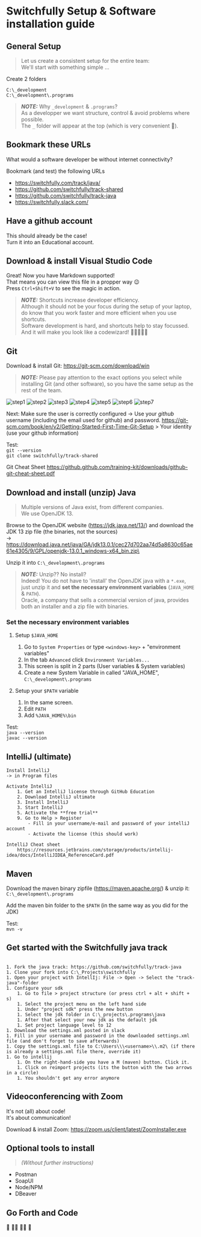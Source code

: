 # Switchfully Setup & Software installation guide

## General Setup
> Let us create a consistent setup for the entire team: \
    We'll start with something simple ...

Create 2 folders

`C:\_development`\
`C:\_development\.programs`

> **_NOTE:_**  Why `_development` & `.programs`? \
    As a developper we want structure, control & avoid problems where possible.\
    The `_` folder will appear at the top (which is very convenient 🤠).

## Bookmark these URLs
What would a software developer be without internet connectivity?

Bookmark (and test) the following URLs
* https://switchfully.com/track/java/
* https://github.com/switchfully/track-shared
* https://github.com/switchfully/track-java
* https://switchfully.slack.com/

## Have a github account
This should already be the case! \
Turn it into an Educational account.

## Download & install Visual Studio Code
Great! Now you have Markdown supported!\
That means you can view this file in a propper way 😉\
Press `Ctrl+Shift+V` to see the magic in action.

> **_NOTE:_**  Shortcuts increase developer efficiency. \
    Although it should not be your focus during the setup of your laptop, do know that you work faster and more efficient when you use shortcuts.\
    Software development is hard, and shortcuts help to stay focussed.\
    And it will make you look like a codewizard! 🧙‍♂️🧙🏼‍♀️

## Git
Download & install Git: https://git-scm.com/download/win
> **_NOTE:_**  Please pay attention to the exact options you select while installing Git (and other software), so you have the same setup as the rest of the team.

![step1](assets/setup-git-1.PNG)
![step2](assets/setup-git-2.PNG)
![step3](assets/setup-git-3.PNG)
![step4](assets/setup-git-4.PNG)
![step5](assets/setup-git-5.PNG)
![step6](assets/setup-git-6.PNG)
![step7](assets/setup-git-7.PNG)

Next: Make sure the user is correctly configured -> Use your *github* username (including the email used for github) and password.
    https://git-scm.com/book/en/v2/Getting-Started-First-Time-Git-Setup > Your identity (use your github information)

Test:\
`git --version`\
`git clone switchfully/track-shared`

Git Cheat Sheet https://github.github.com/training-kit/downloads/github-git-cheat-sheet.pdf

## Download and install (unzip) Java
> Multiple versions of Java exist, from different companies.\
    We use OpenJDK 13.
    
Browse to the OpenJDK website (https://jdk.java.net/13/) and download the JDK 13 zip file (the binaries, not the sources)\
-> https://download.java.net/java/GA/jdk13.0.1/cec27d702aa74d5a8630c65ae61e4305/9/GPL/openjdk-13.0.1_windows-x64_bin.zip\

Unzip it into `C:\_development\.programs`

> **_NOTE:_**  Unzip?? No install? \
    Indeed! You do not have to 'install' the OpenJDK java with a `*.exe`, just unzip it and **set the necessary environment variables** (`JAVA_HOME` & `PATH`).\
    Oracle, a company that sells a commercial version of java, provides both an installer and a zip file with binaries.
    
### Set the necessary environment variables
1. Setup `$JAVA_HOME`
    1. Go to `System Properties` or type `<windows-key>` + "environment variables"
    1. In the tab `Advanced` click `Environment Variables...`
    1. This screen is split in 2 parts (User variables & System variables)
    1. Create a new System Variable in called "JAVA_HOME", `C:\_development\.programs`

1. Setup your `$PATH` variable
    1. In the same screen.
    1. Edit `PATH`
    1. Add `%JAVA_HOME%\bin`

Test:\
`java --version`\
`javac --version`

## IntelliJ (ultimate)

    Install IntelliJ
    -> in Program files
    
    Activate IntelliJ
        1. Get an IntelliJ license through GitHub Education
        2. Download IntelliJ ultimate
        3. Install IntelliJ
        3. Start IntelliJ
        5. Activate the **free trial**
        9. Go to Help > Register
            - Fill in your username/e-mail and password of your intelliJ account
            - Activate the license (this should work)

    IntelliJ Cheat sheet
        https://resources.jetbrains.com/storage/products/intellij-idea/docs/IntelliJIDEA_ReferenceCard.pdf

## Maven
Download the maven binary zipfile (https://maven.apache.org/) & unzip it: `C:\_development\.programs`

Add the maven bin folder to the `$PATH` (in the same way as you did for the JDK)
    
Test:\
`mvn -v`



## Get started with the Switchfully java track
    ​
    1. Fork the java track: https://github.com/switchfully/track-java
    1. Clone your fork into C:\_Projects\switchfully
    1. Open your project with IntellIj: File -> Open -> Select the "track-java"-folder
    1. Configure your sdk
        1. Go to file > project structure (or press ctrl + alt + shift + s)
        1. Select the project menu on the left hand side
        1. Under "project sdk" press the new button
        1. Select the jdk folder in C:\_projects\.programs\java
        1. After that select your new jdk as the default jdk
        1. Set project language level to 12
    1. Download the settings.xml posted in slack
    1. Fill in your username and password in the downloaded settings.xml file (and don't forget to save afterwards)
    1. Copy the settings.xml file to C:\Users\\\<username>\\.m2\ (if there is already a settings.xml file there, override it)
    1. Go to intellij
        1. On the right-hand-side you have a M (maven) button. Click it.
        1. Click on reimport projects (its the button with the two arrows in a circle)
        1. You shouldn't get any error anymore

## Videoconferencing with Zoom
It's not (all) about code!\
It's about communication!

Download & install Zoom: https://zoom.us/client/latest/ZoomInstaller.exe

## Optional tools to install
> _(Without further instructions)_
* Postman
* SoapUI
* Node/NPM
* DBeaver

## Go Forth and Code
🚀 👩‍💻 👨‍💻 🎯 